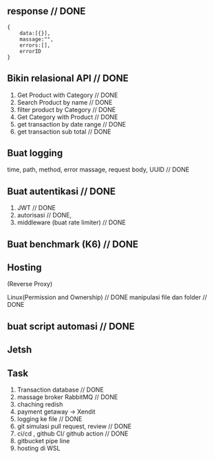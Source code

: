 ## response // DONE

```
{
    data:[{}],
    massage:"",
    errors:[],
    errorID
}
```

## Bikin relasional API // DONE

1. Get Product with Category // DONE
2. Search Product by name // DONE
3. filter product by Category // DONE
4. Get Category with Product // DONE
5. get transaction by date range // DONE
6. get transaction sub total // DONE

## Buat logging

time, path, method, error massage, request body, UUID // DONE

## Buat autentikasi // DONE

1. JWT // DONE
2. autorisasi // DONE,
3. middleware (buat rate limiter) // DONE

## Buat benchmark (K6) // DONE

## Hosting

(Reverse Proxy)

Linux(Permission and Ownership) // DONE
manipulasi file dan folder // DONE

## buat script automasi // DONE

## Jetsh

## Task

1. Transaction database // DONE
2. massage broker RabbitMQ // DONE
3. chaching redish
4. payment getaway -> Xendit
5. logging ke file // DONE
6. git simulasi pull request, review // DONE
7. ci/cd , github CI/ github action // DONE
8. gitbucket pipe line
9. hosting di WSL
